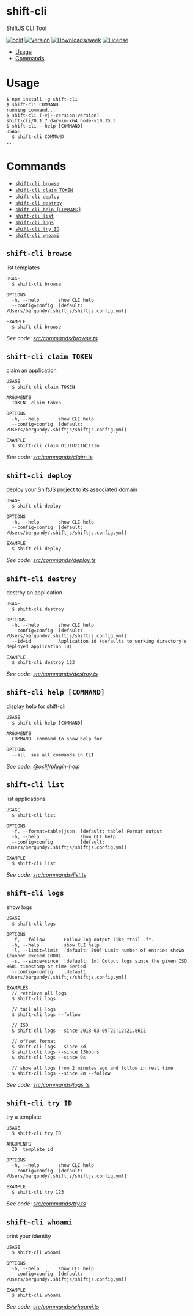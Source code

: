 shift-cli
=========

ShiftJS CLI Tool

[![oclif](https://img.shields.io/badge/cli-oclif-brightgreen.svg)](https://oclif.io)
[![Version](https://img.shields.io/npm/v/shift-cli.svg)](https://npmjs.org/package/shift-cli)
[![Downloads/week](https://img.shields.io/npm/dw/shift-cli.svg)](https://npmjs.org/package/shift-cli)
[![License](https://img.shields.io/npm/l/shift-cli.svg)](https://github.com/binaris/shiftjs/blob/master/package.json)

<!-- toc -->
* [Usage](#usage)
* [Commands](#commands)
<!-- tocstop -->
# Usage
<!-- usage -->
```sh-session
$ npm install -g shift-cli
$ shift-cli COMMAND
running command...
$ shift-cli (-v|--version|version)
shift-cli/0.1.7 darwin-x64 node-v10.15.3
$ shift-cli --help [COMMAND]
USAGE
  $ shift-cli COMMAND
...
```
<!-- usagestop -->
# Commands
<!-- commands -->
* [`shift-cli browse`](#shift-cli-browse)
* [`shift-cli claim TOKEN`](#shift-cli-claim-token)
* [`shift-cli deploy`](#shift-cli-deploy)
* [`shift-cli destroy`](#shift-cli-destroy)
* [`shift-cli help [COMMAND]`](#shift-cli-help-command)
* [`shift-cli list`](#shift-cli-list)
* [`shift-cli logs`](#shift-cli-logs)
* [`shift-cli try ID`](#shift-cli-try-id)
* [`shift-cli whoami`](#shift-cli-whoami)

## `shift-cli browse`

list templates

```
USAGE
  $ shift-cli browse

OPTIONS
  -h, --help       show CLI help
  --config=config  [default: /Users/bergundy/.shiftjs/shiftjs.config.yml]

EXAMPLE
  $ shift-cli browse
```

_See code: [src/commands/browse.ts](https://github.com/binaris/shiftjs/blob/shift-cli_v0.1.7/cli/src/commands/browse.ts)_

## `shift-cli claim TOKEN`

claim an application

```
USAGE
  $ shift-cli claim TOKEN

ARGUMENTS
  TOKEN  claim token

OPTIONS
  -h, --help       show CLI help
  --config=config  [default: /Users/bergundy/.shiftjs/shiftjs.config.yml]

EXAMPLE
  $ shift-cli claim OiJIUzI1NiIsIn
```

_See code: [src/commands/claim.ts](https://github.com/binaris/shiftjs/blob/shift-cli_v0.1.7/cli/src/commands/claim.ts)_

## `shift-cli deploy`

deploy your ShiftJS project to its associated domain

```
USAGE
  $ shift-cli deploy

OPTIONS
  -h, --help       show CLI help
  --config=config  [default: /Users/bergundy/.shiftjs/shiftjs.config.yml]

EXAMPLE
  $ shift-cli deploy
```

_See code: [src/commands/deploy.ts](https://github.com/binaris/shiftjs/blob/shift-cli_v0.1.7/cli/src/commands/deploy.ts)_

## `shift-cli destroy`

destroy an application

```
USAGE
  $ shift-cli destroy

OPTIONS
  -h, --help       show CLI help
  --config=config  [default: /Users/bergundy/.shiftjs/shiftjs.config.yml]
  --id=id          Application id (defaults to working directory's deployed application ID)

EXAMPLE
  $ shift-cli destroy 123
```

_See code: [src/commands/destroy.ts](https://github.com/binaris/shiftjs/blob/shift-cli_v0.1.7/cli/src/commands/destroy.ts)_

## `shift-cli help [COMMAND]`

display help for shift-cli

```
USAGE
  $ shift-cli help [COMMAND]

ARGUMENTS
  COMMAND  command to show help for

OPTIONS
  --all  see all commands in CLI
```

_See code: [@oclif/plugin-help](https://github.com/oclif/plugin-help/blob/v2.2.1/src/commands/help.ts)_

## `shift-cli list`

list applications

```
USAGE
  $ shift-cli list

OPTIONS
  -f, --format=table|json  [default: table] Format output
  -h, --help               show CLI help
  --config=config          [default: /Users/bergundy/.shiftjs/shiftjs.config.yml]

EXAMPLE
  $ shift-cli list
```

_See code: [src/commands/list.ts](https://github.com/binaris/shiftjs/blob/shift-cli_v0.1.7/cli/src/commands/list.ts)_

## `shift-cli logs`

show logs

```
USAGE
  $ shift-cli logs

OPTIONS
  -f, --follow       Follow log output like "tail -f".
  -h, --help         show CLI help
  -l, --limit=limit  [default: 500] Limit number of entries shown (cannot exceed 1000).
  -s, --since=since  [default: 1m] Output logs since the given ISO 8601 timestamp or time period.
  --config=config    [default: /Users/bergundy/.shiftjs/shiftjs.config.yml]

EXAMPLES
  // retrieve all logs
  $ shift-cli logs

  // tail all logs
  $ shift-cli logs --follow

  // ISO
  $ shift-cli logs --since 2018-03-09T22:12:21.861Z

  // offset format
  $ shift-cli logs --since 3d
  $ shift-cli logs --since 13hours
  $ shift-cli logs --since 9s

  // show all logs from 2 minutes ago and follow in real time
  $ shift-cli logs --since 2m --follow
```

_See code: [src/commands/logs.ts](https://github.com/binaris/shiftjs/blob/shift-cli_v0.1.7/cli/src/commands/logs.ts)_

## `shift-cli try ID`

try a template

```
USAGE
  $ shift-cli try ID

ARGUMENTS
  ID  template id

OPTIONS
  -h, --help       show CLI help
  --config=config  [default: /Users/bergundy/.shiftjs/shiftjs.config.yml]

EXAMPLE
  $ shift-cli try 123
```

_See code: [src/commands/try.ts](https://github.com/binaris/shiftjs/blob/shift-cli_v0.1.7/cli/src/commands/try.ts)_

## `shift-cli whoami`

print your identity

```
USAGE
  $ shift-cli whoami

OPTIONS
  -h, --help       show CLI help
  --config=config  [default: /Users/bergundy/.shiftjs/shiftjs.config.yml]

EXAMPLE
  $ shift-cli whoami
```

_See code: [src/commands/whoami.ts](https://github.com/binaris/shiftjs/blob/shift-cli_v0.1.7/cli/src/commands/whoami.ts)_
<!-- commandsstop -->
